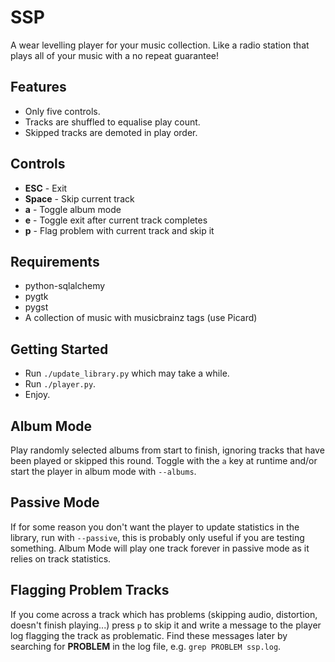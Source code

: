 SSP
===

A wear levelling player for your music collection.
Like a radio station that plays all of your music with a no repeat guarantee!

Features
--------
* Only five controls.
* Tracks are shuffled to equalise play count.
* Skipped tracks are demoted in play order.

Controls
--------
* __ESC__ - Exit
* __Space__ - Skip current track
* __a__ - Toggle album mode
* __e__ - Toggle exit after current track completes
* __p__ - Flag problem with current track and skip it

Requirements
------------
* python-sqlalchemy
* pygtk
* pygst
* A collection of music with musicbrainz tags (use Picard)

Getting Started
---------------
* Run `./update_library.py` which may take a while.
* Run `./player.py`.
* Enjoy.

Album Mode
------------
Play randomly selected albums from start to finish, ignoring tracks that have been played or skipped this round.
Toggle with the `a` key at runtime and/or start the player in album mode with `--albums`.

Passive Mode
------------
If for some reason you don't want the player to update statistics in the library,
run with `--passive`, this is probably only useful if you are testing something.
Album Mode will play one track forever in passive mode as it relies on track statistics.

Flagging Problem Tracks
-----------------------
If you come across a track which has problems (skipping audio, distortion, doesn't finish playing...)
press `p` to skip it and write a message to the player log flagging the track as problematic.
Find these messages later by searching for __PROBLEM__ in the log file, e.g. `grep PROBLEM ssp.log`.
